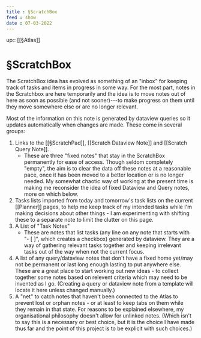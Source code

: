 ```yaml
---
title : §ScratchBox
feed : show
date : 07-03-2022
---
```

up:: [[§Atlas]]
# §ScratchBox

The ScratchBox idea has evolved as something of an "inbox" for keeping track of tasks and items in progress in some way. For the most part, notes in the Scratchbox are here temporarily and the idea is to move notes out of here as soon as possible (and not sooner)---to make progress on them until they move somewhere else or are no longer relevant.

Most of the information on this note is generated by dataview queries so it updates automatically when changes are made. These come in several groups:

1. Links to the [[§ScratchPad]], [[Scratch Dataview Note]] and [[Scratch Query Note]].
	- These are three "fixed notes" that stay in the ScratchBox permanently for ease of access. Though seldom completely "empty", the aim is to clear the data off these notes at a reasonable pace, once it has been moved to a better location or is no longer needed. My somewhat chaotic way of working at the present time is making me reconsider the idea of fixed Dataview and Query notes, more on which below.
2. Tasks lists imported from today and tomorrow's task lists on the current [[Planner]] pages, to help me keep track of my intended tasks while I'm making decisions about other things - I am experimenting with shifting these to a separate note to limit the clutter on this page.
3. A List of "Task Notes"
	- These are notes that list tasks (any line on any note that starts with "- [ ]", which creates a checkbox) generated by dataview. They are a way of gathering relevant tasks together and keeping irrelevant tasks out of the way when not the current focus. 
4. A list of any query/dataview notes that don't have a fixed home yet/may not be permanent or last long enough lasting to put anywhere else. These are a great place to start working out new ideas - to collect together some notes based on relevent criteria which may need to be invented as I go. (Creating a query or dataview note from a template will locate it here unless changed manually.)
5. A "net" to catch notes that haven't been connected to the Atlas to prevent lost or orphan notes - or at least to keep tabs on them while they remain in that state. For reasons to be explained elsewhere, my organisational philosophy doesn't allow for unlinked notes. (Which isn't to say this is a necessary or best choice, but it is the choice I have made thus far and the point of this project is to be explicit with such choices.)

